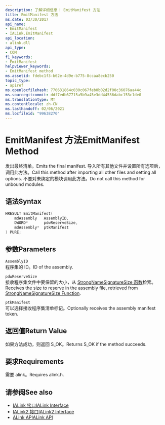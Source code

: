 ```yaml
---
description: 了解详细信息： EmitManifest 方法
title: EmitManifest 方法
ms.date: 03/30/2017
api_name:
- EmitManifest
- IALink.EmitManifest
api_location:
- alink.dll
api_type:
- COM
f1_keywords:
- EmitManifest
helpviewer_keywords:
- EmitManifest method
ms.assetid: fdebc1f3-b62e-4d9e-b775-8ccaa8ecb250
topic_type:
- apiref
ms.openlocfilehash: 770631864c030c067feb0b02d2f00c36076aa44c
ms.sourcegitcommit: ddf7edb67715a5b9a45e3dd44536dabc153c1de0
ms.translationtype: MT
ms.contentlocale: zh-CN
ms.lasthandoff: 02/06/2021
ms.locfileid: "99638270"
---
```

# <a name="emitmanifest-method"></a><span data-ttu-id="84069-103">EmitManifest 方法</span><span class="sxs-lookup"><span data-stu-id="84069-103">EmitManifest Method</span></span>

<span data-ttu-id="84069-104">发出最终清单。</span><span class="sxs-lookup"><span data-stu-id="84069-104">Emits the final manifest.</span></span> <span data-ttu-id="84069-105">导入所有其他文件并设置所有选项后，调用此方法。</span><span class="sxs-lookup"><span data-stu-id="84069-105">Call this method after importing all other files and setting all options.</span></span> <span data-ttu-id="84069-106">不要对未绑定的模块调用此方法。</span><span class="sxs-lookup"><span data-stu-id="84069-106">Do not call this method for unbound modules.</span></span>  
  
## <a name="syntax"></a><span data-ttu-id="84069-107">语法</span><span class="sxs-lookup"><span data-stu-id="84069-107">Syntax</span></span>  
  
```cpp  
HRESULT EmitManifest(  
    mdAssembly   AssemblyID,  
    DWORD*       pdwReserveSize,  
    mdAssembly*  ptkManifest  
) PURE;  
```  
  
## <a name="parameters"></a><span data-ttu-id="84069-108">参数</span><span class="sxs-lookup"><span data-stu-id="84069-108">Parameters</span></span>  

 `AssemblyID`  
 <span data-ttu-id="84069-109">程序集的 ID。</span><span class="sxs-lookup"><span data-stu-id="84069-109">ID of the assembly.</span></span>  
  
 `pdwReserveSize`  
 <span data-ttu-id="84069-110">接收程序集文件中要保留的大小，从 [StrongNameSignatureSize 函数](../strong-naming/strongnamesignaturesize-function.md)检索。</span><span class="sxs-lookup"><span data-stu-id="84069-110">Receives the size to reserve in the assembly file, retrieved from [StrongNameSignatureSize Function](../strong-naming/strongnamesignaturesize-function.md).</span></span>  
  
 `ptkManifest`  
 <span data-ttu-id="84069-111">可以选择接收程序集清单标记。</span><span class="sxs-lookup"><span data-stu-id="84069-111">Optionally receives the assembly manifest token.</span></span>  
  
## <a name="return-value"></a><span data-ttu-id="84069-112">返回值</span><span class="sxs-lookup"><span data-stu-id="84069-112">Return Value</span></span>  

 <span data-ttu-id="84069-113">如果方法成功，则返回 S_OK。</span><span class="sxs-lookup"><span data-stu-id="84069-113">Returns S_OK if the method succeeds.</span></span>  
  
## <a name="requirements"></a><span data-ttu-id="84069-114">要求</span><span class="sxs-lookup"><span data-stu-id="84069-114">Requirements</span></span>  

 <span data-ttu-id="84069-115">需要 alink。</span><span class="sxs-lookup"><span data-stu-id="84069-115">Requires alink.h.</span></span>  
  
## <a name="see-also"></a><span data-ttu-id="84069-116">请参阅</span><span class="sxs-lookup"><span data-stu-id="84069-116">See also</span></span>

- [<span data-ttu-id="84069-117">IALink 接口</span><span class="sxs-lookup"><span data-stu-id="84069-117">IALink Interface</span></span>](ialink-interface.md)
- [<span data-ttu-id="84069-118">IALink2 接口</span><span class="sxs-lookup"><span data-stu-id="84069-118">IALink2 Interface</span></span>](ialink2-interface.md)
- [<span data-ttu-id="84069-119">ALink API</span><span class="sxs-lookup"><span data-stu-id="84069-119">ALink API</span></span>](index.md)
